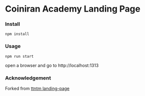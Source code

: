 # Coiniran Academy Landing Page


### Install
```
npm install
```

### Usage
```
npm run start
```

open a browser and go to http://localhost:1313

### Acknowledgement

Forked from [ttntm landing-page](https://github.com/ttntm/11ty-landing-page)
